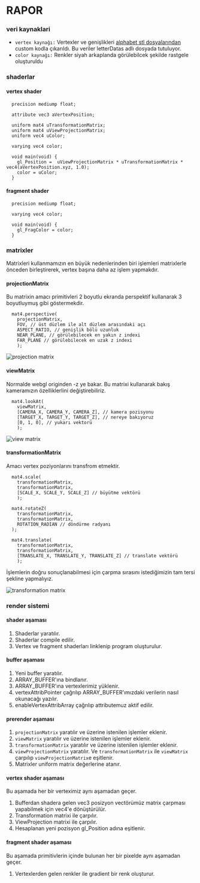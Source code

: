 # RAPOR


### veri kaynaklari
- `vertex kaynağı:` Vertexler ve genişlikleri [alphabet stl dosyalarından](https://www.thingiverse.com/thing:15198) custom kodla çıkarıldı. Bu  veriler letterDatas adlı dosyada tutuluyor.
- `color kaynağı:` Renkler siyah arkaplanda görülebilcek şekilde rastgele oluşturuldu

### shaderlar

#### vertex shader 
``` 
  precision mediump float;

  attribute vec3 aVertexPosition;
  
  uniform mat4 uTransformationMatrix;
  uniform mat4 uViewProjectionMatrix;
  uniform vec4 uColor;

  varying vec4 color;

  void main(void) {
    gl_Position =  uViewProjectionMatrix * uTransformationMatrix * vec4(aVertexPosition.xyz, 1.0);
    color = uColor;
  }
```

#### fragment shader 
``` 
  precision mediump float;

  varying vec4 color;

  void main(void) {
    gl_FragColor = color;
  }
```

### matrixler

Matrixleri kullanmamızın en büyük nedenlerinden biri işlemleri matrixlerle önceden birleştirerek, vertex başına daha az işlem yapmakdır.

#### projectionMatrix 

Bu matrixin amacı primitivleri 2 boyutlu ekranda perspektif kullanarak 3 boyutluymuş gibi göstermekdir. 

``` 
  mat4.perspective(
    projectionMatrix, 
    FOV, // üst düzlem ile alt düzlem arasındaki açı 
    ASPECT_RATIO, // genişlik bölü uzunluk
    NEAR_PLANE, // görülebilecek en yakın z indexi
    FAR_PLANE // görülebilecek en uzak z indexi
    );
```
![projection matrix](https://i.sstatic.net/G4vP8.png)


#### viewMatrix 

Normalde webgl originden -z ye bakar. Bu matrixi kullanarak bakış kameramızın özelliklerlini değiştirebiliriz.  

``` 
  mat4.lookAt(
    viewMatrix,
    [CAMERA_X, CAMERA_Y, CAMERA_Z], // kamera pozisyonu
    [TARGET_X, TARGET_Y, TARGET_Z], // nereye bakıyoruz
    [0, 1, 0], // yukarı vektorü
    );
```
![view matrix](https://miro.medium.com/v2/resize:fit:1400/1*GMLVIbbWXGE291FTG10toQ.png)

#### transformationMatrix 

Amacı vertex poziyonlarını transfrom etmektir. 

``` 
  mat4.scale(
    transformationMatrix, 
    transformationMatrix, 
    [SCALE_X, SCALE_Y, SCALE_Z] // büyütme vektörü
    );

  mat4.rotateZ(
    transformationMatrix,
    transformationMatrix,
    ROTATION_RADIAN // döndürme radyanı
  );

  mat4.translate(
    transformationMatrix, 
    transformationMatrix, 
    [TRANSLATE_X, TRANSLATE_Y, TRANSLATE_Z] // translate vektörü
    );
```
İşlemlerin doğru sonuçlanabilmesi için çarpma sırasını istediğimizin tam tersi şekline yapmalıyız.

![transformation matrix](https://pub.mdpi-res.com/mathematics/mathematics-10-01859/article_deploy/html/images/mathematics-10-01859-g001.png?1654072237)

### render sistemi

#### shader aşaması

1. Shaderlar yaratılır.
2. Shaderlar compile edilir. 
3. Vertex ve fragment shaderları linklenip program oluşturulur.

#### buffer aşaması

1. Yeni buffer yaratılır.
2. ARRAY_BUFFER'ına bindlanır.  
3. ARRAY_BUFFER'ına vertexlerimiz yüklenir.  
4. vertexAttribPointer çağrılıp ARRAY_BUFFER'ımızdaki verilerin nasıl okunacağı yazılır.
5. enableVertexAttribArray çağrılıp attributemuz aktif edilir.

#### prerender aşaması

1. `projectionMatrix` yaratılır ve üzerine istenilen işlemler eklenir.
2. `viewMatrix` yaratılır ve üzerine istenilen işlemler eklenir.
3. `transformationMatrix` yaratılır ve üzerine istenilen işlemler eklenir.
4. `viewProjectionMatrix` yaratılır. Ve `transformationMatrix` ile `viewMatrix` çarpılıp `viewProjectionMatrix`e eşitlenir.
5. Matrixler uniform matrix değerlerine atanır.

#### vertex shader aşaması

Bu aşamada her bir verteximiz aynı aşamadan geçer.

1. Bufferdan shadera gelen vec3 posizyon vectörümüz matrix çarpması yapabilmek için vec4'e dönüştürülür.
2. Transformation matrixi ile çarpılır.
3. ViewProjection matrixi ile çarpılır.
4. Hesaplanan yeni pozisyon gl_Position adına eşitlenir.

#### fragment shader aşaması

Bu aşamada primitivlerin içinde bulunan her bir pixelde aynı aşamadan geçer.

1. Vertexlerden gelen renkler ile gradient bir renk oluşturur.








